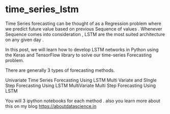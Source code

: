 # time_series_lstm

Time Series forecasting can be thought of as a Regression problem where we predict future value based on previous Sequence of values .
Whenever Sequence comes into consideration , LSTM are the most suited architecture on any given day .

In this post, we will learn how to develop LSTM networks in Python using the Keras and TensorFlow library to solve our time-series Forecasting problem.

There are generally 3 types of forecasting methods.

Univariate Time Series Forecasting Using LSTM
Multi Variate and SIngle Step Forecasting Using LSTM
MultiVariate Multi Step Forecasting Using LSTM

You will 3 ipython notebooks for each method .
also you learn more about this on my blog https://aboutdatascience.in

